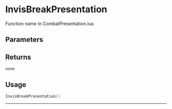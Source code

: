 # InvisBreakPresentation

Function name in CombatPresentation.lua

## Parameters

## Returns

`none`

## Usage

```lua
InvisBreakPresentation()
```

---

